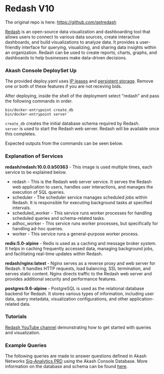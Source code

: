 # Redash V10

The original repo is here: https://github.com/getredash

[Redash](redash.io) is an open-source data visualization and dashboarding tool that allows users to connect to various data sources, create interactive dashboards, and build visualizations to analyze data. It provides a user-friendly interface for querying, visualizing, and sharing data insights within an organization. Redash can be used to create reports, charts, graphs, and dashboards to help businesses make data-driven decisions.

  
### Akash Console DeploySet Up

The provided deploy.yaml uses [IP leases](https://docs.akash.network/features/ip-leases) and [persistent storage](https://akash.network/docs/network-features/persistent-storage). Remove one or both of these features if you are not receving bids.

After deploying, inside the shell of the deployment select "redash" and pass the following commands in order. 

```
bin/docker-entrypoint create_db
bin/docker-entrypoint server
```
`create_db` creates the initial database schema required by Redash.  
`server` is used to start the Redash web server. Redash will be available once this completes. 

Expected outputs from the commands can be seen below.

### Explanation of Services

**redash/redash:10.0.0.b50363** - This image is used multiple times, each service to be explained below.

 - redash - This is the Redash web server service. It serves the Redash web application to users, handles user interactions, and manages the execution of SQL queries. 
 - scheduler - The scheduler service manages scheduled jobs within Redash. It is responsible for executing background tasks at specified intervals.
 - scheduled_worker - This service runs worker processes for handling scheduled queries and schema-related tasks.
 - adhoc_worker - This service runs worker processes, but specifically for handling ad-hoc queries.
 - worker - This service runs a general-purpose worker process. 

**redis:5.0-alpine** - Redis is used as a caching and message broker system. It helps in caching frequently accessed data, managing background jobs, and facilitating real-time updates within Redash.

**redash/nginx:latest** - Nginx serves as a reverse proxy and web server for Redash. It handles HTTP requests, load balancing, SSL termination, and serves static content. Nginx directs traffic to the Redash web server and provides additional security and performance features.

**postgres:9.6-alpine** - PostgreSQL is used as the relational database backend for Redash. It stores various types of information, including user data, query metadata, visualization configurations, and other application-related data.

### Tutorials
[Redash YouTube channel](https://www.youtube.com/@redash1361/videos) demonstrating how to get started with queries and visualization.

### Example Queries

The following queries are made to answer questions defined in Akash Networks [Sig-Analytics PRD](https://github.com/akash-network/community/blob/main/sig-analytics/prd.md) using the Akash Console Database. More information on the database and schema can be found [here](https://github.com/akash-network/console).